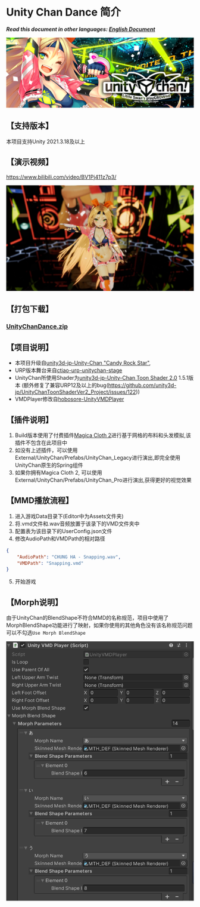 # Unity Chan Dance 简介

***Read this document in other languages: [English Document](./README.md)***  

<img width=800 src="Images/Splash.png">

## 【支持版本】

本项目支持Unity 2021.3.18及以上

## 【演示视频】

https://www.bilibili.com/video/BV1Pj411z7p3/

<img width=800 src="Images/Sample.png">

## 【打包下载】

### [UnityChanDance.zip](https://github.com/AkiKurisu/UnityChanDance/releases/download/V0.1/UnityChanDance.zip)

## 【项目说明】
- 本项目升级自[unity3d-jp-Unity-Chan "Candy Rock Star"](https://github.com/unity3d-jp/unitychan-crs),
- URP版本舞台来自[ctiao-urp-unitychan-stage](https://github.com/ctiao/urp-unitychan-stage)
- UnityChan所使用Shader为[unity3d-jp-Unity-Chan Toon Shader 2.0](https://github.com/unity3d-jp/UnityChanToonShaderVer2_Project) 1.5.1版本 (额外修复了兼容URP12及以上的bug(https://github.com/unity3d-jp/UnityChanToonShaderVer2_Project/issues/122))
- VMDPlayer修改自[hobosore-UnityVMDPlayer](https://github.com/hobosore/UnityVMDPlayer)

## 【插件说明】

1. Build版本使用了付费插件[Magica Cloth 2](https://assetstore.unity.com/packages/tools/physics/magica-cloth-2-242307)进行基于网格的布料和头发模拟,该插件不包含在此项目中
2. 如没有上述插件，可以使用External/UnityChan/Prefabs/UnityChan_Legacy进行演出,即完全使用UnityChan原生的Spring组件
3. 如果你拥有Magica Cloth 2, 可以使用External/UnityChan/Prefabs/UnityChan_Pro进行演出,获得更好的视觉效果

## 【MMD播放流程】
1. 进入游戏Data目录下(Editor中为Assets文件夹)
2. 将.vmd文件和.wav音频放置于该录下的VMD文件夹中
3. 配置表为该目录下的UserConfig.json文件
4. 修改AudioPath和VMDPath的相对路径
```json
{
    "AudioPath": "CHUNG HA - Snapping.wav",
    "VMDPath": "Snapping.vmd"
}
```
5. 开始游戏

## 【Morph说明】
由于UnityChan的BlendShape不符合MMD的名称规范，项目中使用了MorphBlendShape功能进行了映射，如果你使用的其他角色没有该名称规范问题可以不勾选```Use Morph BlendShape```

<img src="Images/MorphBlendShape.png">